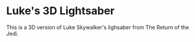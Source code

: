 # Luke's 3D Lightsaber
This is a 3D version of Luke Skywalker's lighsaber from The Return of the Jedi.
